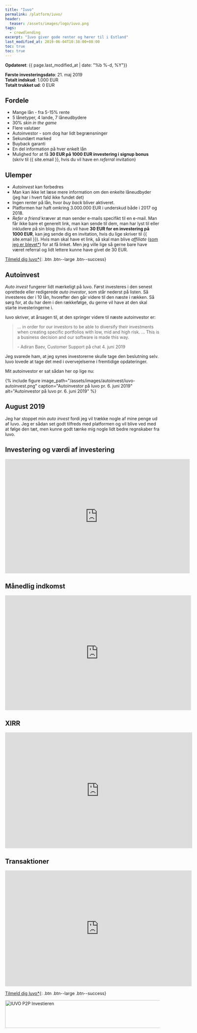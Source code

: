 ```yaml
---
title: "Iuvo"
permalink: /platform/iuvo/
header:
  teaser: /assets/images/logo/iuvo.png
tags:
  - crowdlending
excerpt: "Iuvo giver gode renter og hører til i Estland"
last_modified_at: 2019-06-04T10:38:00+08:00
toc: true
toc: true
---
```


**Opdateret**: {{ page.last_modified_at | date: "%b %-d, %Y"}}

**Første investeringsdato**: 21. maj 2019  
**Totalt indskud**: 1.000 EUR  
**Totalt trukket ud**: 0 EUR

## Fordele

- Mange lån - fra 5-15% rente
- 5 lånetyper, 4 lande, 7 låneudbydere
- 30% _skin in the game_
- Flere valutaer
- Autoinvestor - som dog har lidt begrænsninger
- Sekundært marked
- Buyback garanti
- En del information på hver enkelt lån
- Mulighed for at få **30 EUR på 1000 EUR investering i signup bonus** (skriv til {{ site.email }}, hvis du vil have en _referral_ invitation)

## Ulemper

- _Autoinvest_ kan forbedres
- Man kan ikke let læse mere information om den enkelte låneudbyder (jeg har i hvert fald ikke fundet det)
- Ingen renter på lån, hvor _buy back_ bliver aktiveret.
- Platformen har haft omkring 3.000.000 EUR i underskud både i 2017 og 2018.
- _Refer a friend_ kræver at man sender e-mails specifikt til en e-mail. Man får ikke bare et generelt link, man kan sende til dem, man har lyst til eller inkludere på sin blog (hvis du vil have **30 EUR for en investering på 1000 EUR**, kan jeg sende dig en invitation, hvis du lige skriver til {{ site.email }}). Hvis man skal have et link, så skal man blive _affiliate_ ([som jeg er blevet\*](/go/iuvo/)) for at få linket. Men jeg ville lige så gerne bare have været referral og lidt lettere kunne have givet de 30 EUR.

[Tilmeld dig Iuvo\*](/go/iuvo/){: .btn .btn--large .btn--success}

## Autoinvest

_Auto invest_ fungerer lidt mærkeligt på Iuvo. Først investeres i den senest oprettede eller redigerede _auto investor_, som står nederst på listen. Så investeres der i 10 lån, hvorefter den går videre til den næste i rækken. Så sørg for, at du har dem i den rækkefølge, du gerne vil have at den skal starte investeringerne i.

Iuvo skriver, at årsagen til, at den springer videre til næste autoinvestor er:

> ... in order for our investors to be able to diversify their investments when creating specific portfolios with low, mid and high risk. ... This is a business decision and our software is made this way.
>
> \- Adiran Baev, Customer Support på chat 4. juni 2019

Jeg svarede ham, at jeg synes investorerne skulle tage den beslutning selv. Iuvo lovede at tage det med i overvejelserne i fremtidige opdateringer.

Mit autoinvestor er sat sådan her op lige nu:

{% include figure image_path="/assets/images/autoinvest/iuvo-autoinvest.png" caption="Autoinvestor på Iuvo pr. 6. juni 2019" alt="Autoinvestor på Iuvo pr. 6. juni 2019" %}

## August 2019

Jeg har stoppet min _auto invest_ fordi jeg vil trække nogle af mine penge ud af Iuvo. Jeg er sådan set godt tilfreds med platformen og vil blive ved med at følge den tæt, men kunne godt tænke mig nogle lidt bedre regnskaber fra Iuvo.

## Investering og værdi af investering

<iframe width="601" height="371" seamless frameborder="0" scrolling="no" src="https://docs.google.com/spreadsheets/d/e/2PACX-1vQKZZbdj1cM5A4yCXjtjhxowXHoMhioXI-OR-mEPmmGgqQhcSr250VUM8SGVvRkWZziWUYleizmqAC2/pubchart?oid=1447007347&amp;format=image"></iframe>

## Månedlig indkomst

<iframe width="605" height="373" seamless frameborder="0" scrolling="no" src="https://docs.google.com/spreadsheets/d/e/2PACX-1vQKZZbdj1cM5A4yCXjtjhxowXHoMhioXI-OR-mEPmmGgqQhcSr250VUM8SGVvRkWZziWUYleizmqAC2/pubchart?oid=801529669&amp;format=image"></iframe>

## XIRR

<iframe width="609" height="376" seamless frameborder="0" scrolling="no" src="https://docs.google.com/spreadsheets/d/e/2PACX-1vQKZZbdj1cM5A4yCXjtjhxowXHoMhioXI-OR-mEPmmGgqQhcSr250VUM8SGVvRkWZziWUYleizmqAC2/pubchart?oid=1500688988&amp;format=image"></iframe>

## Transaktioner

<iframe width="607" height="376" seamless frameborder="0" scrolling="no" src="https://docs.google.com/spreadsheets/d/e/2PACX-1vQKZZbdj1cM5A4yCXjtjhxowXHoMhioXI-OR-mEPmmGgqQhcSr250VUM8SGVvRkWZziWUYleizmqAC2/pubchart?oid=1561934544&amp;format=image"></iframe>

[Tilmeld dig Iuvo\*](/go/iuvo/){: .btn .btn--large .btn--success}

<!-- From https://www.financeads.net/-Code --><a href="https://www.financeads.net/tc.php?t=32536C226841645B" target="_blank"><img src="https://www.financeads.net/tb.php?t=32536V226841645B&https=1" alt="IUVO P2P Investieren" border="0" width="728" height="90"></a><!-- To https://www.financeads.net/-Code -->
